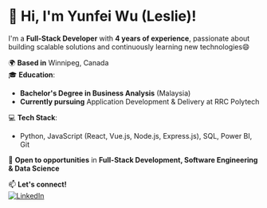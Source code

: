 # 👋 Hi, I'm Yunfei Wu (Leslie)!  
I'm a **Full-Stack Developer** with **4 years of experience**, passionate about building scalable solutions and continuously learning new technologies😄

🌍 **Based in** Winnipeg, Canada  
🎓 **Education**:  
   - **Bachelor's Degree in Business Analysis** (Malaysia)  
   - **Currently pursuing** Application Development & Delivery at RRC Polytech  

💻 **Tech Stack**:  
   - Python, JavaScript (React, Vue.js, Node.js, Express.js), SQL, Power BI, Git  

🚀 **Open to opportunities** in **Full-Stack Development, Software Engineering & Data Science**  

📫 **Let's connect!**  
[![LinkedIn](https://img.shields.io/badge/-LinkedIn-blue?style=flat&logo=LinkedIn&logoColor=white)](https://www.linkedin.com/in/yunfei-wu-33632018b)





<!--
**yunfeiWu97/yunfeiWu97** is a ✨ _special_ ✨ repository because its `README.md` (this file) appears on your GitHub profile.

Here are some ideas to get you started:

- 🔭 I’m currently working on ...
- 🌱 I’m currently learning ...
- 👯 I’m looking to collaborate on ...
- 🤔 I’m looking for help with ...
- 💬 Ask me about ...
- 📫 How to reach me: ...
- 😄 Pronouns: ...
- ⚡ Fun fact: ...
-->
